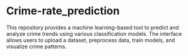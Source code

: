 # Crime-rate_prediction
This repository provides a machine learning-based tool to predict and analyze crime trends using various classification models. The interface allows users to upload a dataset, preprocess data, train models, and visualize crime patterns.
